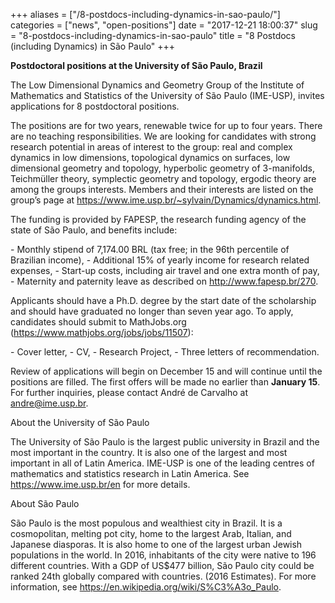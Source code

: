 +++
aliases = ["/8-postdocs-including-dynamics-in-sao-paulo/"]
categories = ["news", "open-positions"]
date = "2017-12-21 18:00:37"
slug = "8-postdocs-including-dynamics-in-sao-paulo"
title = "8 Postdocs (including Dynamics) in São Paulo"
+++

**Postdoctoral positions at the University of São Paulo, Brazil**

The Low Dimensional Dynamics and Geometry Group of the Institute of
Mathematics and Statistics of the University of São Paulo (IME-USP),
invites applications for 8 postdoctoral positions.

The positions are for two years, renewable twice for up to four years.
There are no teaching responsibilities. We are looking for candidates
with strong research potential in areas of interest to the group: real
and complex dynamics in low dimensions, topological dynamics on
surfaces, low dimensional geometry and topology, hyperbolic geometry of
3-manifolds, Teichmüller theory, symplectic geometry and topology,
ergodic theory are among the groups interests. Members and their
interests are listed on the group’s page at
<https://www.ime.usp.br/~sylvain/Dynamics/dynamics.html>.

The funding is provided by FAPESP, the research funding agency of the
state of São Paulo, and benefits include:

\- Monthly stipend of 7,174.00 BRL (tax free; in the 96th percentile of
Brazilian income), - Additional 15% of yearly income for research
related expenses, - Start-up costs, including air travel and one extra
month of pay, - Maternity and paternity leave as described on
<http://www.fapesp.br/270>.

Applicants should have a Ph.D. degree by the start date of the
scholarship and should have graduated no longer than seven year ago. To
apply, candidates should submit to MathJobs.org
(<https://www.mathjobs.org/jobs/jobs/11507>):

\- Cover letter, - CV, - Research Project, - Three letters of
recommendation.

Review of applications will begin on December 15 and will continue until
the positions are filled. The first offers will be made no earlier than
**<span class="aBn" tabindex="0" term="goog_202643719"><span
class="aQJ">January 15</span></span>**. For further inquiries, please
contact André de Carvalho at <andre@ime.usp.br>.

About the University of São Paulo

The University of São Paulo is the largest public university in Brazil
and the most important in the country. It is also one of the largest and
most important in all of Latin America. IME-USP is one of the leading
centres of mathematics and statistics research in Latin America. See
<https://www.ime.usp.br/en> for more details.

About São Paulo

São Paulo is the most populous and wealthiest city in Brazil. It is a
cosmopolitan, melting pot city, home to the largest Arab, Italian, and
Japanese diasporas. It is also home to one of the largest urban Jewish
populations in the world. In 2016, inhabitants of the city were native
to 196 different countries. With a GDP of US$477 billion, São Paulo city
could be ranked 24th globally compared with countries. (2016 Estimates).
For more information, see
<https://en.wikipedia.org/wiki/S%C3%A3o_Paulo>.
